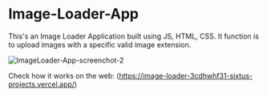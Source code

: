 # Image-Loader-App
This's an Image Loader Application built using JS, HTML, CSS. It function is to upload images with a specific valid image extension.


![ImageLoader-App-screenchot-2](https://user-images.githubusercontent.com/80200124/197346552-1d637c29-35cf-4ccb-9072-237663f5f8a1.png)

Check how it works on the web: (https://image-loader-3cdhwhf31-sixtus-projects.vercel.app/)
